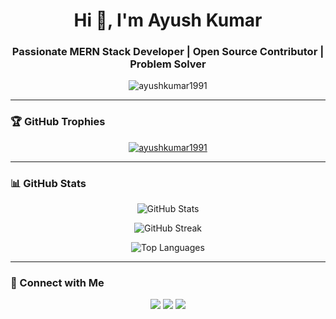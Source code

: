 <h1 align="center">Hi 👋, I'm Ayush Kumar</h1>
<h3 align="center">Passionate MERN Stack Developer | Open Source Contributor | Problem Solver</h3>

<p align="center">
  <img src="https://komarev.com/ghpvc/?username=ayushkumar1991&label=Profile%20views&color=0e75b6&style=flat" alt="ayushkumar1991" />
</p>

---

### 🏆 GitHub Trophies

<p align="center">
  <a href="https://github.com/ryo-ma/github-profile-trophy">
    <img src="https://github-profile-trophy.vercel.app/?username=ayushkumar1991&theme=algolia&row=2&column=3" alt="ayushkumar1991" />
  </a>
</p>

---

### 📊 GitHub Stats

<p align="center">
  <img src="https://github-readme-stats.vercel.app/api?username=ayushkumar1991&show_icons=true&theme=radical" alt="GitHub Stats" />
</p>

<p align="center">
  <img src="https://github-readme-streak-stats.herokuapp.com/?user=ayushkumar1991&theme=radical" alt="GitHub Streak" />
</p>

<p align="center">
  <img src="https://github-readme-stats.vercel.app/api/top-langs/?username=ayushkumar1991&layout=compact&theme=radical" alt="Top Languages" />
</p>

---

### 💬 Connect with Me

<p align="center">
  <a href="https://linkedin.com/in/your-link" target="_blank"><img src="https://img.shields.io/badge/LinkedIn-blue?style=for-the-badge&logo=linkedin" /></a>
  <a href="mailto:your-email@example.com"><img src="https://img.shields.io/badge/Gmail-red?style=for-the-badge&logo=gmail" /></a>
  <a href="https://twitter.com/your-twitter" target="_blank"><img src="https://img.shields.io/badge/Twitter-1DA1F2?style=for-the-badge&logo=twitter" /></a>
</p>
